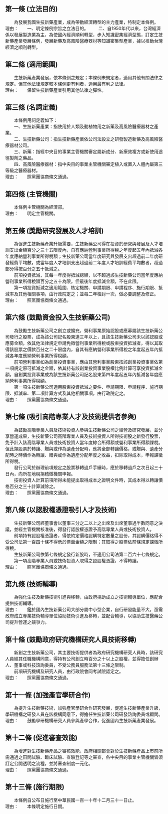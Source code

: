 第一條 (立法目的)
-----------------
　　為發展我國生技新藥產業，成為帶動經濟轉型的主力產業，特制定本條例。  
理由：　　一、明定條例宗旨之立法目的。
　　二、自1950年代以來，台灣經濟係以發展製造業為主，為使國內經濟順利轉型，步入知識密集經濟型態，訂定生技新藥產業發展條例，發展新藥及高風險醫療器材等知識密集型產業，據以推動台灣經濟之順利轉型。

第二條 (適用範圍)
-----------------
　　生技新藥產業發展，依本條例之規定；本條例未規定者，適用其他有關法律之規定。但其他法律規定較本條例更有利者，適用最有利之法律。  
理由：　　保留生技新藥產業引用其他法律之彈性。

第三條 (名詞定義)
-----------------
　　本條例用詞定義如下：  
　　一、生技新藥產業：指使用於人類及動植物用之新藥及高風險醫療器材之產業。  
　　二、生技新藥公司：指生技新藥產業依公司法設立之研發製造新藥及高風險醫療器材公司。  
　　三、新藥：指經中央目的事業主管機關審定屬新成分、新療效複方或新使用途徑製劑之藥品。  
　　四、高風險醫療器材：指中央目的事業主管機關審定植入或置入人體內屬第三等級之醫療器材。  
理由：　　照黨團協商條文通過。

第四條 (主管機關)
-----------------
　　本條例主管機關為經濟部。  
理由：　　明定主管機關。

第五條 (獎勵研究發展及人才培訓)
-------------------------------
　　為促進生技新藥產業升級需要，生技新藥公司得在投資於研究與發展及人才培訓支出金額百分之三十五限度內，自有應納營利事業所得稅之年度起五年內抵減各年度應納營利事業所得稅額；生技新藥公司當年度研究與發展支出超過前二年度研發經費平均數，或當年度人才培訓支出超過前二年度人才培訓經費平均數者，超過部分得按百分之五十抵減之。  
　　前項投資抵減，其每一年度得抵減總額，以不超過該生技新藥公司當年度應納營利事業所得稅額百分之五十為限。但最後年度抵減金額，不在此限。  
　　第一項投資抵減之適用範圍、核定機關、申請期限、申請程序、施行期限、抵減率及其他相關事項，由行政院定之；並每二年檢討一次，做必要調整及修正。  
理由：　　照黨團協商條文通過。

第六條 (鼓勵資金投入生技新藥公司)
---------------------------------
　　為鼓勵生技新藥公司之創立或擴充，營利事業原始認股或應募屬該生技新藥公司發行之股票，成為該公司記名股東達三年以上，且該生技新藥公司未以該認股或應募金額，依其他法律規定申請免徵營利事業所得稅或股東投資抵減者，得以其取得該股票之價款百分之二十限度內，自其有應納營利事業所得稅之年度起五年內抵減各年度應納營利事業所得稅額。  
　　前項營利事業如為創業投資事業，應由其營利事業股東按該創業投資事業依第一項規定原可抵減之金額，依其持有該創業投資事業股權比例計算可享投資抵減金額，自創業投資事業成為該生技新藥公司記名股東第四年度起五年內抵減各年度應納營利事業所得稅額。  
　　第一項生技新藥公司適用股東投資抵減之要件、申請期限、申請程序、施行期限、抵減率、第二項計算方式及其他相關事項，由行政院定之。  
理由：　　照黨團協商條文通過。

第七條 (吸引高階專業人才及技術提供者參與)
-----------------------------------------
　　為鼓勵高階專業人員及技術投資人參與生技新藥公司之經營及研究發展，並分享營運成果，生技新藥公司高階專業人員及技術投資人所得技術股之新發行股票，免予計入該高階專業人員或技術投資人當年度綜合所得額或營利事業所得額課稅。但此類股票於轉讓、贈與或作為遺產分配時，應將全部轉讓價格，或贈與、遺產分配時之時價作為轉讓、贈與或作為遺產分配年度之收益，扣除取得成本，申報課徵所得稅。  
　　發行公司於辦理前項規定之股票移轉過戶手續時，應於移轉過戶之次日起三十日內，向所在地稅捐稽徵機關申報。  
　　技術投資人計算前項所得未能提出取得成本之證明文件時，其成本得以轉讓價格百分之三十計算減除之。  
理由：　　照黨團協商條文通過。

第八條 (以認股權憑證吸引人才及技術)
-----------------------------------
　　生技新藥公司經董事會以董事三分之二以上之出席及出席董事過半數同意之決議，並經主管機關核准後，得發行認股權憑證予高階專業人員或技術投資人。  
　　前項持有認股權憑證者，得依約定價格認購特定數量之股份，其認購價格得不受公司法第一百四十條不得低於票面金額之限制；其取得之股票依前條規定課徵所得稅。  
　　生技新藥公司依第七條規定發行新股時，不適用公司法第二百六十七條規定。  
　　第一項高階專業人員或技術投資人取得之認股權憑證，不得轉讓。  
理由：　　照黨團協商條文通過。

第九條 (技術輔導)
-----------------
　　為強化生技及新藥技術引進與移轉，由政府捐助成立之技術輔導單位，應配合提供技術輔導。  
理由：　　鑑於國內生技新藥公司大部分屬中小型企業，自行研發能量不大，亟需政府成立專業技術輔導單位協助技術引進及移轉，並配合輔導，以協助生技醫藥公司提升營運之競爭力。

第十條 (鼓勵政府研究機構研究人員技術移轉)
-----------------------------------------
　　新創之生技新藥公司，其主要技術提供者為政府研究機構研究人員時，該研究人員經其任職機構同意，得持有公司創立時百分之十以上之股權，並得擔任創辦人、董事或科技諮詢委員，不受公務員服務法第十三條之限制。  
　　前項研究機構及研究人員，由行政院會同考試院認定之。  
理由：　　照黨團協商條文通過。

第十一條 (加強產官學研合作)
---------------------------
　　為提升生技新藥技術，加強產官學研合作研究發展，促進生技新藥產業升級，學研機構之研發人員在該機構同意下，得擔任生技新藥公司研發諮詢委員或顧問。  
理由：　　鼓勵學研機構研究人員參與產學合作，促進國內生技新藥產業發展。

第十二條 (促進審查效能)
-----------------------
　　為增進對生技新藥產品之審核效能，政府相關部會對於生技新藥產品上市前所需通過之田間試驗、臨床試驗、查驗登記等之審查，各中央目的事業主管機關皆須訂定公開透明之流程，並將審查制度一元化。  
理由：　　照黨團協商條文通過。

第十三條 (施行期限)
-------------------
　　本條例自公布日施行至中華民國一百一十年十二月三十一日止。  
理由：　　本條明定施行日期。
